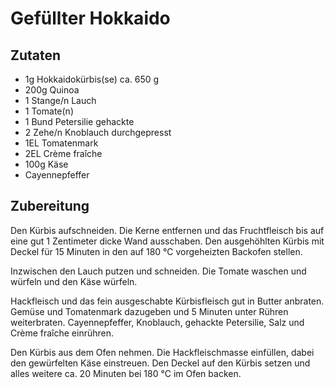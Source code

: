 # Gefüllter Hokkaido

## Zutaten

- 1g Hokkaidokürbis(se) ca. 650 g
- 200g Quinoa
- 1 Stange/n Lauch
- 1 Tomate(n)
- 1 Bund Petersilie gehackte
- 2 Zehe/n Knoblauch durchgepresst
- 1EL Tomatenmark
- 2EL Crème fraîche
- 100g Käse
- Cayennepfeffer

## Zubereitung

Den Kürbis aufschneiden. Die Kerne entfernen und das Fruchtfleisch bis auf eine gut 1 Zentimeter dicke Wand ausschaben. Den ausgehöhlten Kürbis mit Deckel für 15 Minuten in den auf 180 °C vorgeheizten Backofen stellen.

Inzwischen den Lauch putzen und schneiden. Die Tomate waschen und würfeln und den Käse würfeln.

Hackfleisch und das fein ausgeschabte Kürbisfleisch gut in Butter anbraten. Gemüse und Tomatenmark dazugeben und 5 Minuten unter Rühren weiterbraten. Cayennepfeffer, Knoblauch, gehackte Petersilie, Salz und Crème fraîche einrühren.

Den Kürbis aus dem Ofen nehmen. Die Hackfleischmasse einfüllen, dabei den gewürfelten Käse einstreuen. Den Deckel auf den Kürbis setzen und alles weitere ca. 20 Minuten bei 180 °C im Ofen backen.
